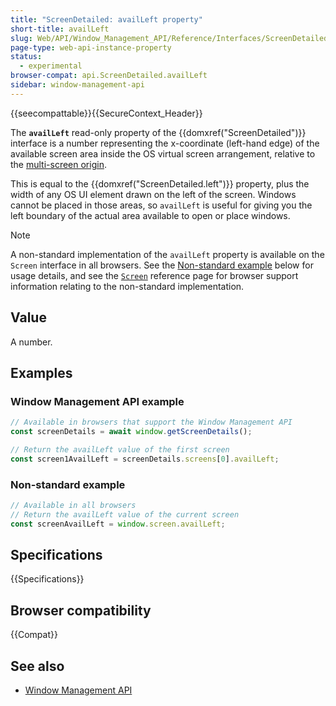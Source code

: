 ```yaml
---
title: "ScreenDetailed: availLeft property"
short-title: availLeft
slug: Web/API/Window_Management_API/Reference/Interfaces/ScreenDetailed/availLeft
page-type: web-api-instance-property
status:
  - experimental
browser-compat: api.ScreenDetailed.availLeft
sidebar: window-management-api
---
```


{{seecompattable}}{{SecureContext_Header}}

The **`availLeft`** read-only property of the
{{domxref("ScreenDetailed")}} interface is a number representing the x-coordinate (left-hand edge) of the available screen area inside the OS virtual screen arrangement, relative to the [multi-screen origin](/en-US/docs/Web/API/Window_Management_API/Guides/Multi-screen_origin).

This is equal to the {{domxref("ScreenDetailed.left")}} property, plus the width of any OS UI element drawn on the left of the screen. Windows cannot be placed in those areas, so `availLeft` is useful for giving you the left boundary of the actual area available to open or place windows.

> [!NOTE]
> A non-standard implementation of the `availLeft` property is available on the `Screen` interface in all browsers. See the [Non-standard example](#non-standard_example) below for usage details, and see the [`Screen`](/en-US/docs/Web/API/Screen#browser_compatibility) reference page for browser support information relating to the non-standard implementation.

## Value

A number.

## Examples

### Window Management API example

```js
// Available in browsers that support the Window Management API
const screenDetails = await window.getScreenDetails();

// Return the availLeft value of the first screen
const screen1AvailLeft = screenDetails.screens[0].availLeft;
```

### Non-standard example

```js
// Available in all browsers
// Return the availLeft value of the current screen
const screenAvailLeft = window.screen.availLeft;
```

## Specifications

{{Specifications}}

## Browser compatibility

{{Compat}}

## See also

- [Window Management API](/en-US/docs/Web/API/Window_Management_API)
